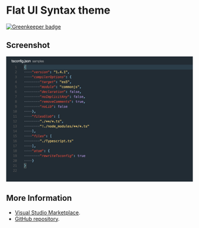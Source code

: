# Flat UI Syntax theme

[![Greenkeeper badge](https://badges.greenkeeper.io/danibram/flat-ui-syntax-vscode.svg)](https://greenkeeper.io/)

## Screenshot

![Flat-ui-syntax](https://raw.githubusercontent.com/danibram/flat-ui-syntax-vscode/master/screenshot.png)

## More Information
* [Visual Studio Marketplace](https://marketplace.visualstudio.com/items?itemName=danibram.theme-flatui).
* [GitHub repository](https://github.com/danibram/flat-ui-syntax-vscode).
